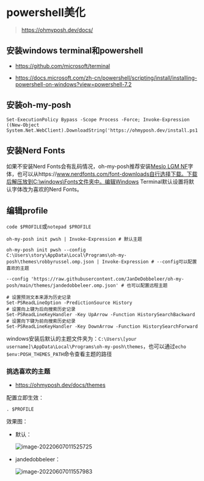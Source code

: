 # powershell美化

> https://ohmyposh.dev/docs/

## 安装windows terminal和powershell

- https://github.com/microsoft/terminal

- https://docs.microsoft.com/zh-cn/powershell/scripting/install/installing-powershell-on-windows?view=powershell-7.2



## 安装oh-my-posh

```shell
Set-ExecutionPolicy Bypass -Scope Process -Force; Invoke-Expression ((New-Object System.Net.WebClient).DownloadString('https://ohmyposh.dev/install.ps1'))
```



## 安装Nerd Fonts

如果不安装Nerd Fonts会有乱码情况，oh-my-posh推荐安装[Meslo LGM NF](https://github.com/ryanoasis/nerd-fonts/releases/download/v2.1.0/Meslo.zip)字体，也可以从https://www.nerdfonts.com/font-downloads自行选择下载。下载后解压放到C:\windows\Fonts文件夹中。编辑Windows Terminal默认设置将默认字体改为喜欢的Nerd Fonts。



## 编辑profile

`code $PROFILE`或`notepad $PROFILE`

```shell
oh-my-posh init pwsh | Invoke-Expression # 默认主题

oh-my-posh init pwsh --config C:\Users\story\AppData\Local\Programs\oh-my-posh\themes\robbyrussel.omp.json | Invoke-Expression # --config可以配置喜欢的主题

--config 'https://raw.githubusercontent.com/JanDeDobbeleer/oh-my-posh/main/themes/jandedobbeleer.omp.json' # 也可以配置远程主题
```
```shell
# 设置预测文本来源为历史记录
Set-PSReadLineOption -PredictionSource History
# 设置向上键为后向搜索历史记录
Set-PSReadLineKeyHandler -Key UpArrow -Function HistorySearchBackward
# 设置向下键为前向搜索历史纪录
Set-PSReadLineKeyHandler -Key DownArrow -Function HistorySearchForward

```

windows安装后默认的主题文件夹为：`C:\Users\[your username]\AppData\Local\Programs\oh-my-posh\themes`，也可以通过`echo $env:POSH_THEMES_PATH`命令查看主题的路径

### 挑选喜欢的主题

- https://ohmyposh.dev/docs/themes



配置立即生效：

```
. $PROFILE
```



效果图：

- 默认：

  ![image-20220607011525725](https://storyxc.com/images/blog/image-20220607011525725.png)

- jandedobbeleer：

  ![image-20220607011557983](https://storyxc.com/images/blog/image-20220607011557983.png)
